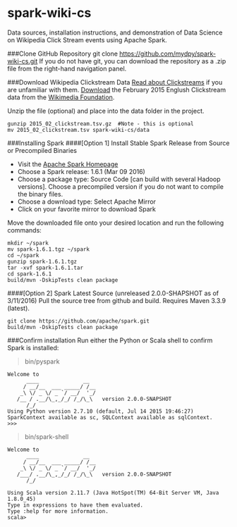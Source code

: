 # spark-wiki-cs
Data sources, installation instructions, and demonstration of Data Science on Wikipedia Click Stream events using Apache Spark. 

###Clone GitHub Repository
	git clone https://github.com/mydpy/spark-wiki-cs.git
If you do not have git, you can download the repository as a .zip file from the right-hand navigation panel. 

###Download Wikipedia Clickstream Data
[Read about Clickstreams](https://en.wikipedia.org/wiki/Clickstream) if you are unfamiliar with them. 
[Download](https://ndownloader.figshare.com/files/3289898) the February 2015 Englush Clickstream data from the [Wikimedia Foundation](https://datahub.io/dataset/wikipedia-clickstream). 

Unzip the file (optional) and place into the data folder in the project. 

    gunzip 2015_02_clickstream.tsv.gz  #Note - this is optional 
    mv 2015_02_clickstream.tsv spark-wiki-cs/data

###Installing Spark
####[Option 1] Install Stable Spark Release from Source or Precompiled Binaries

* Visit the [Apache Spark Homepage](http://spark.apache.org/downloads.html)
* Choose a Spark release: 1.6.1 (Mar 09 2016)
* Choose a package type: Source Code [can build with several Hadoop versions]. Choose a precompiled version if you do not want to compile the binary files.
* Choose a download type: Select Apache Mirror
* Click on your favorite mirror to download Spark

Move the downloaded file onto your desired location and run the following commands: 

    mkdir ~/spark
    mv spark-1.6.1.tgz ~/spark
    cd ~/spark
    gunzip spark-1.6.1.tgz
    tar -xvf spark-1.6.1.tar
    cd spark-1.6.1
    build/mvn -DskipTests clean package

####[Option 2] Spark Latest Source (unreleased 2.0.0-SHAPSHOT as of 3/11/2016)
Pull the source tree from github and build. Requires Maven 3.3.9 (latest). 

	git clone https://github.com/apache/spark.git
    build/mvn -DskipTests clean package		

###Confirm installation
Run either the Python or Scala shell to confirm Spark is installed: 

>bin/pyspark

    Welcome to
          ____              __
         / __/__  ___ _____/ /__
        _\ \/ _ \/ _ `/ __/  '_/
       /__ / .__/\_,_/_/ /_/\_\   version 2.0.0-SNAPSHOT
          /_/
    Using Python version 2.7.10 (default, Jul 14 2015 19:46:27)
    SparkContext available as sc, SQLContext available as sqlContext.
    >>>

>bin/spark-shell 

    Welcome to
          ____              __
         / __/__  ___ _____/ /__
        _\ \/ _ \/ _ `/ __/  '_/
       /___/ .__/\_,_/_/ /_/\_\   version 2.0.0-SNAPSHOT
          /_/
         
    Using Scala version 2.11.7 (Java HotSpot(TM) 64-Bit Server VM, Java 1.8.0_45)
    Type in expressions to have them evaluated.
    Type :help for more information.
    scala> 
